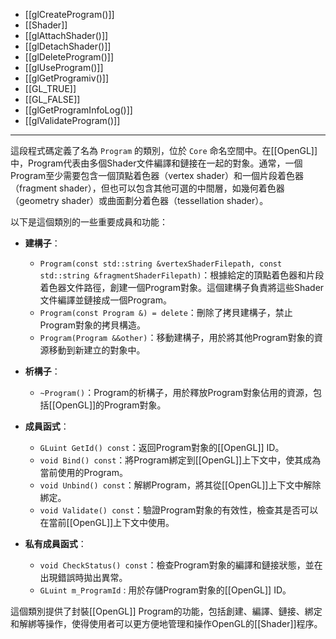 - [[glCreateProgram()]]
- [[Shader]]
- [[glAttachShader()]]
- [[glDetachShader()]]
- [[glDeleteProgram()]]
- [[glUseProgram()]]
- [[glGetProgramiv()]]
- [[GL_TRUE]]
- [[GL_FALSE]]
- [[glGetProgramInfoLog()]]
- [[glValidateProgram()]]

----
這段程式碼定義了名為 `Program` 的類別，位於 `Core` 命名空間中。在[[OpenGL]]中，Program代表由多個Shader文件編譯和鏈接在一起的對象。通常，一個Program至少需要包含一個頂點着色器（vertex shader）和一個片段着色器（fragment shader），但也可以包含其他可選的中間層，如幾何着色器（geometry shader）或曲面劃分着色器（tessellation shader）。

以下是這個類別的一些重要成員和功能：

- **建構子**：
  - `Program(const std::string &vertexShaderFilepath, const std::string &fragmentShaderFilepath)`：根據給定的頂點着色器和片段着色器文件路徑，創建一個Program對象。這個建構子負責將這些Shader文件編譯並鏈接成一個Program。
  - `Program(const Program &) = delete`：刪除了拷貝建構子，禁止Program對象的拷貝構造。
  - `Program(Program &&other)`：移動建構子，用於將其他Program對象的資源移動到新建立的對象中。

- **析構子**：
  - `~Program()`：Program的析構子，用於釋放Program對象佔用的資源，包括[[OpenGL]]的Program對象。

- **成員函式**：
  - `GLuint GetId() const`：返回Program對象的[[OpenGL]] ID。
  - `void Bind() const`：將Program綁定到[[OpenGL]]上下文中，使其成為當前使用的Program。
  - `void Unbind() const`：解綁Program，將其從[[OpenGL]]上下文中解除綁定。
  - `void Validate() const`：驗證Program對象的有效性，檢查其是否可以在當前[[OpenGL]]上下文中使用。

- **私有成員函式**：
  - `void CheckStatus() const`：檢查Program對象的編譯和鏈接狀態，並在出現錯誤時拋出異常。
  - `GLuint m_ProgramId` : 用於存儲Program對象的[[OpenGL]] ID。

這個類別提供了封裝[[OpenGL]] Program的功能，包括創建、編譯、鏈接、綁定和解綁等操作，使得使用者可以更方便地管理和操作OpenGL的[[Shader]]程序。
